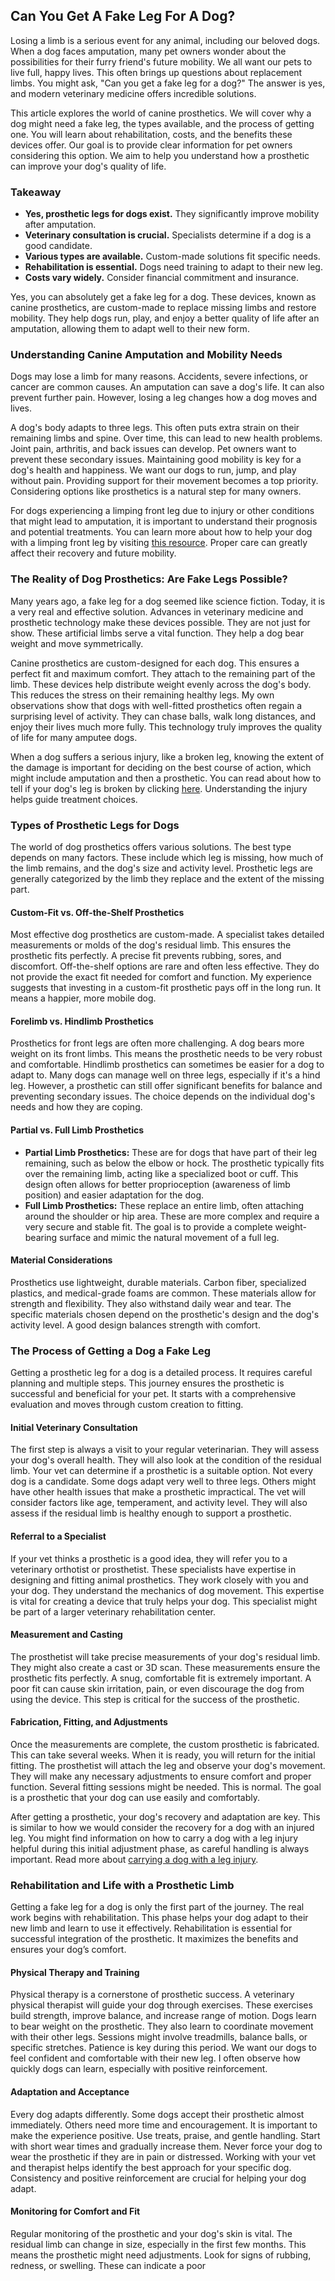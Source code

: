 ## Can You Get A Fake Leg For A Dog?

Losing a limb is a serious event for any animal, including our beloved dogs. When a dog faces amputation, many pet owners wonder about the possibilities for their furry friend's future mobility. We all want our pets to live full, happy lives. This often brings up questions about replacement limbs. You might ask, "Can you get a fake leg for a dog?" The answer is yes, and modern veterinary medicine offers incredible solutions.

This article explores the world of canine prosthetics. We will cover why a dog might need a fake leg, the types available, and the process of getting one. You will learn about rehabilitation, costs, and the benefits these devices offer. Our goal is to provide clear information for pet owners considering this option. We aim to help you understand how a prosthetic can improve your dog's quality of life.

### Takeaway

*   **Yes, prosthetic legs for dogs exist.** They significantly improve mobility after amputation.
*   **Veterinary consultation is crucial.** Specialists determine if a dog is a good candidate.
*   **Various types are available.** Custom-made solutions fit specific needs.
*   **Rehabilitation is essential.** Dogs need training to adapt to their new leg.
*   **Costs vary widely.** Consider financial commitment and insurance.

Yes, you can absolutely get a fake leg for a dog. These devices, known as canine prosthetics, are custom-made to replace missing limbs and restore mobility. They help dogs run, play, and enjoy a better quality of life after an amputation, allowing them to adapt well to their new form.

### Understanding Canine Amputation and Mobility Needs

Dogs may lose a limb for many reasons. Accidents, severe infections, or cancer are common causes. An amputation can save a dog's life. It can also prevent further pain. However, losing a leg changes how a dog moves and lives.

A dog's body adapts to three legs. This often puts extra strain on their remaining limbs and spine. Over time, this can lead to new health problems. Joint pain, arthritis, and back issues can develop. Pet owners want to prevent these secondary issues. Maintaining good mobility is key for a dog's health and happiness. We want our dogs to run, jump, and play without pain. Providing support for their movement becomes a top priority. Considering options like prosthetics is a natural step for many owners.

For dogs experiencing a limping front leg due to injury or other conditions that might lead to amputation, it is important to understand their prognosis and potential treatments. You can learn more about how to help your dog with a limping front leg by visiting [this resource](https://beacleaner.com/how-can-i-help-my-dog-with-a-limping-front-leg). Proper care can greatly affect their recovery and future mobility.

### The Reality of Dog Prosthetics: Are Fake Legs Possible?

Many years ago, a fake leg for a dog seemed like science fiction. Today, it is a very real and effective solution. Advances in veterinary medicine and prosthetic technology make these devices possible. They are not just for show. These artificial limbs serve a vital function. They help a dog bear weight and move symmetrically.

Canine prosthetics are custom-designed for each dog. This ensures a perfect fit and maximum comfort. They attach to the remaining part of the limb. These devices help distribute weight evenly across the dog's body. This reduces the stress on their remaining healthy legs. My own observations show that dogs with well-fitted prosthetics often regain a surprising level of activity. They can chase balls, walk long distances, and enjoy their lives much more fully. This technology truly improves the quality of life for many amputee dogs.

When a dog suffers a serious injury, like a broken leg, knowing the extent of the damage is important for deciding on the best course of action, which might include amputation and then a prosthetic. You can read about how to tell if your dog's leg is broken by clicking [here](https://beacleaner.com/how-do-i-know-if-my-dogs-leg-is-broken). Understanding the injury helps guide treatment choices.

### Types of Prosthetic Legs for Dogs

The world of dog prosthetics offers various solutions. The best type depends on many factors. These include which leg is missing, how much of the limb remains, and the dog's size and activity level. Prosthetic legs are generally categorized by the limb they replace and the extent of the missing part.

#### Custom-Fit vs. Off-the-Shelf Prosthetics

Most effective dog prosthetics are custom-made. A specialist takes detailed measurements or molds of the dog's residual limb. This ensures the prosthetic fits perfectly. A precise fit prevents rubbing, sores, and discomfort. Off-the-shelf options are rare and often less effective. They do not provide the exact fit needed for comfort and function. My experience suggests that investing in a custom-fit prosthetic pays off in the long run. It means a happier, more mobile dog.

#### Forelimb vs. Hindlimb Prosthetics

Prosthetics for front legs are often more challenging. A dog bears more weight on its front limbs. This means the prosthetic needs to be very robust and comfortable. Hindlimb prosthetics can sometimes be easier for a dog to adapt to. Many dogs can manage well on three legs, especially if it's a hind leg. However, a prosthetic can still offer significant benefits for balance and preventing secondary issues. The choice depends on the individual dog's needs and how they are coping.

#### Partial vs. Full Limb Prosthetics

*   **Partial Limb Prosthetics:** These are for dogs that have part of their leg remaining, such as below the elbow or hock. The prosthetic typically fits over the remaining limb, acting like a specialized boot or cuff. This design often allows for better proprioception (awareness of limb position) and easier adaptation for the dog.
*   **Full Limb Prosthetics:** These replace an entire limb, often attaching around the shoulder or hip area. These are more complex and require a very secure and stable fit. The goal is to provide a complete weight-bearing surface and mimic the natural movement of a full leg.

#### Material Considerations

Prosthetics use lightweight, durable materials. Carbon fiber, specialized plastics, and medical-grade foams are common. These materials allow for strength and flexibility. They also withstand daily wear and tear. The specific materials chosen depend on the prosthetic's design and the dog's activity level. A good design balances strength with comfort.

### The Process of Getting a Dog a Fake Leg

Getting a prosthetic leg for a dog is a detailed process. It requires careful planning and multiple steps. This journey ensures the prosthetic is successful and beneficial for your pet. It starts with a comprehensive evaluation and moves through custom creation to fitting.

#### Initial Veterinary Consultation

The first step is always a visit to your regular veterinarian. They will assess your dog's overall health. They will also look at the condition of the residual limb. Your vet can determine if a prosthetic is a suitable option. Not every dog is a candidate. Some dogs adapt very well to three legs. Others might have other health issues that make a prosthetic impractical. The vet will consider factors like age, temperament, and activity level. They will also assess if the residual limb is healthy enough to support a prosthetic.

#### Referral to a Specialist

If your vet thinks a prosthetic is a good idea, they will refer you to a veterinary orthotist or prosthetist. These specialists have expertise in designing and fitting animal prosthetics. They work closely with you and your dog. They understand the mechanics of dog movement. This expertise is vital for creating a device that truly helps your dog. This specialist might be part of a larger veterinary rehabilitation center.

#### Measurement and Casting

The prosthetist will take precise measurements of your dog's residual limb. They might also create a cast or 3D scan. These measurements ensure the prosthetic fits perfectly. A snug, comfortable fit is extremely important. A poor fit can cause skin irritation, pain, or even discourage the dog from using the device. This step is critical for the success of the prosthetic.

#### Fabrication, Fitting, and Adjustments

Once the measurements are complete, the custom prosthetic is fabricated. This can take several weeks. When it is ready, you will return for the initial fitting. The prosthetist will attach the leg and observe your dog's movement. They will make any necessary adjustments to ensure comfort and proper function. Several fitting sessions might be needed. This is normal. The goal is a prosthetic that your dog can use easily and comfortably.

After getting a prosthetic, your dog's recovery and adaptation are key. This is similar to how we would consider the recovery for a dog with an injured leg. You might find information on how to carry a dog with a leg injury helpful during this initial adjustment phase, as careful handling is always important. Read more about [carrying a dog with a leg injury](https://beacleaner.com/how-to-carry-a-dog-with-a-leg-injury).

### Rehabilitation and Life with a Prosthetic Limb

Getting a fake leg for a dog is only the first part of the journey. The real work begins with rehabilitation. This phase helps your dog adapt to their new limb and learn to use it effectively. Rehabilitation is essential for successful integration of the prosthetic. It maximizes the benefits and ensures your dog’s comfort.

#### Physical Therapy and Training

Physical therapy is a cornerstone of prosthetic success. A veterinary physical therapist will guide your dog through exercises. These exercises build strength, improve balance, and increase range of motion. Dogs learn to bear weight on the prosthetic. They also learn to coordinate movement with their other legs. Sessions might involve treadmills, balance balls, or specific stretches. Patience is key during this period. We want our dogs to feel confident and comfortable with their new leg. I often observe how quickly dogs can learn, especially with positive reinforcement.

#### Adaptation and Acceptance

Every dog adapts differently. Some dogs accept their prosthetic almost immediately. Others need more time and encouragement. It is important to make the experience positive. Use treats, praise, and gentle handling. Start with short wear times and gradually increase them. Never force your dog to wear the prosthetic if they are in pain or distressed. Working with your vet and therapist helps identify the best approach for your specific dog. Consistency and positive reinforcement are crucial for helping your dog adapt.

#### Monitoring for Comfort and Fit

Regular monitoring of the prosthetic and your dog's skin is vital. The residual limb can change in size, especially in the first few months. This means the prosthetic might need adjustments. Look for signs of rubbing, redness, or swelling. These can indicate a poor